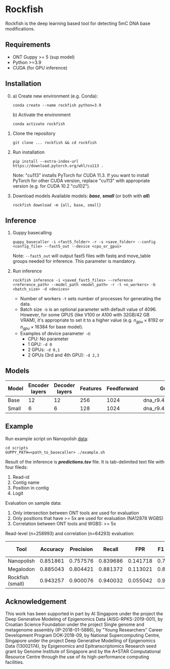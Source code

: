 # Rockfish

Rockfish is the deep learning based tool for detecting 5mC DNA base modifications.

## Requirements

* ONT Guppy >= 5 (sup model)
* Python >=3.9
* CUDA (for GPU inference)

## Installation

0. a) Create new environment (e.g. Conda):
   ```shell
   conda create --name rockfish python=3.9
   ```
   
   b) Activate the environment
   ```shell
   conda activate rockfish
   ```

1. Clone the repository
   ```shell
   git clone ... rockfish && cd rockfish
   ```

2. Run installation
   ```shell
   pip install --extra-index-url https://download.pytorch.org/whl/cu113 .
   ```
   Note: "cu113" installs PyTorch for CUDA 11.3. If you want to install PyTorch for other CUDA version, replace "cu113" with appropriate version (e.g. for CUDA 10.2 "cu102").

3. Download models
   Available models: ***base***, ***small*** (or both with ***all***)
   ```shell
   rockfish download -m {all, base, small}
   ```


## Inference

1. Guppy basecalling
   ```shell
   guppy_basecaller -i <fast5_folder> -r -s <save_folder> --config <config_file> --fast5_out --device <cpu_or_gpus>
   ```
   Note: ```--fast5_out``` will output fast5 files with fastq and move_table groups needed for inference. This parameter is mandatory.

2. Run inference
   ```shell
   rockfish inference -i <saved_fast5_files> --reference <reference_path> --model_path <model_path> -r -t <n_workers> -b <batch_size> -d <devices>
   ```
   * Number of workers ```-t``` sets number of processes for generating the data.
   * Batch size ```-b``` is an optional parameter with default value of $4096$. However, for some GPUS (like V100 or A100 with 32GB/42 GB VRAM), it's appropriate to set it to a higher value (e.g. $n_{gpu} \times 8192$ or $n_{gpu} \times 16384$ for base model).
   * Examples of device parameter ```-d```:
     * CPU: No parameter
     * 1 GPU: ```-d 0```
     * 2 GPUs: ```-d 0,1```
     * 2 GPUs (3rd and 4th GPU): ```-d 2,3```

## Models
| Model | Encoder layers | Decoder layers | Features | Feedforward | Guppy config              |
|-------|----------------|----------------|----------|-------------|---------------------------|
| Base  | 12             | 12             | 256      | 1024        | dna_r9.4.1_450bps_sup.cfg |
| Small | 6              | 6              | 128      | 1024        | dna_r9.4.1_450bps_sup.cfg |

## Example
Run example script on Nanopolish [data](https://nanopolish.readthedocs.io/en/latest/quickstart_call_methylation.html):
```shell
cd scripts
GUPPY_PATH=<path_to_basecaller> ./example.sh
```

Result of the inference is ***predictions.tsv*** file. It is tab-delimited text file with four fileds:
  1. Read-id
  2. Contig name
  3. Position in contig
  4. Logit 

Evaluation on sample data:
1. Only intersection between ONT tools are used for evaluation
2. Only positions that have >= 5x are used for evaluation (NA12878 WGBS)
3. Correlation between ONT tools and WGBS: >= 5x

Read-level (n=258993) and correlation (n=64293) evaluation:

| Tool             | Accuracy | Precision | Recall   | FPR      | F1-score | Pearson's r |
|------------------|----------|-----------|----------|----------|----------|-------------|
| Nanopolish       | 0.851861 |  0.757576 | 0.839686 | 0.141718 | 0.796521 |    0.819401 |
| Megalodon        | 0.885043 |  0.804421 | 0.881372 | 0.113021 | 0.8411   |    0.870277 |
| Rockfish (small) | 0.943257 |  0.900076 | 0.940032 | 0.055042 | 0.9196   |    0.893018 |

## Acknowledgement

This work has been supported in part by AI Singapore under the project the Deep Generative Modeling of Epigenomics Data (AISG-RPKS-2019-001), by Croatian Science Foundation under the project Single genome and metagenome assembly (IP-2018-01-5886), by "Young Researchers" Career Development Program DOK-2018-09, by National Supercomputing Centre, Singapore under the project Deep Generative Modelling of Epigenomics Data (13002174), by Epigenomics and Epitranscriptomics Research seed grant by Genome Institute of Singapore and by the A*STAR Computational Resource Centre through the use of its high-performance computing facilities.
